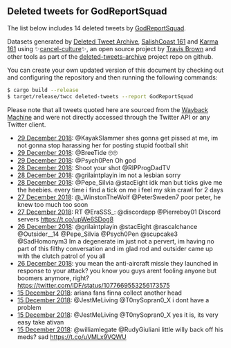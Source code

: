 ## Deleted tweets for GodReportSquad

The list below includes 14 deleted tweets by
[GodReportSquad](https://twitter.com/GodReportSquad).



Datasets generated by [Deleted Tweet Archive](https://twitter.com/deletedtweet161), 
[SalishCoast 161](https://twitter.com/SalishCoastA) and [Karma 161](https://twitter.com/KarmaOneSixOne) 
using ✨[cancel-culture](https://github.com/travisbrown/cancel-culture)✨, an open source project by 
[Travis Brown](https://twitter.com/travisbrown) and other tools as part of the 
[deleted-tweets-archive](https://github.com/salcoast/deleted-tweets-archive/) project repo on github.

You can create your own updated version of this document by checking out and configuring the
repository and then running the following commands:

```bash
$ cargo build --release
$ target/release/twcc deleted-tweets --report GodReportSquad
```

Please note that all tweets quoted here are sourced from the
[Wayback Machine](https://web.archive.org) and were not directly accessed through the Twitter API or
any Twitter client.

* [29 December 2018](https://web.archive.org/web/20181229215529/https://twitter.com/GodReportSquad/status/1079133832513761286): @KayakSIammer shes gonna get pissed at me, im not gonna stop harassing her for posting stupid football shit
* [29 December 2018](https://web.archive.org/web/20181229214006/https://twitter.com/GodReportSquad/status/1079129961171165186): @BreeTide 🙄🙄
* [29 December 2018](https://web.archive.org/web/20181229192225/https://twitter.com/GodReportSquad/status/1079095312025833472): @Psych0Pen Oh god
* [28 December 2018](https://web.archive.org/web/20181228144605/https://twitter.com/GodReportSquad/status/1078663382570622976): Shoot your shot @RIPProgDadTV
* [28 December 2018](https://web.archive.org/web/20181228024958/https://twitter.com/GodReportSquad/status/1078483165906382848): @grilaintplayin im not a lesbian sorry
* [28 December 2018](https://web.archive.org/web/20181228004643/https://twitter.com/GodReportSquad/status/1078452149036695552): @Pepe_SiIvia @stacEight idk man but ticks give me the heebies. every time i find a tick on me i feel my skin crawl for 2 days
* [27 December 2018](https://web.archive.org/web/20181227012707/https://twitter.com/GodReportSquad/status/1078099928180838400): @_WinstonTheWolf @PeterSweden7 poor peter, he knew too much too soon
* [27 December 2018](https://web.archive.org/web/20181227011923/https://twitter.com/GodReportSquad/status/1078097982011125762): RT @EraSSS_: @discordapp @Pierreboy01 Discord servers https://t.co/upWe6SDog8
* [26 December 2018](https://web.archive.org/web/20181226022851/https://twitter.com/GodReportSquad/status/1077753076000456706): @grilaintplayin @stacEight @rascalchance @Outsider__14 @Pepe_SiIvia @Psych0Pen @scupcake3 @SadHomonym3 Im a degenerate im just not a pervert, im having no part of this filthy conversation and im glad rod and outsider came up with the clutch patrol of you all
* [26 December 2018](https://web.archive.org/web/20181226034719/https://twitter.com/GodReportSquad/status/1077721203752738816): you mean the anti-aircraft missle they launched in response to your attack?  you know you guys arent fooling anyone but boomers anymore, right? https://twitter.com/IDF/status/1077669553256173575
* [15 December 2018](https://web.archive.org/web/20181215195753/https://twitter.com/GodReportSquad/status/1074030807382134784): ariana fans finna collect another head
* [15 December 2018](https://web.archive.org/web/20181215190747/https://twitter.com/GodReportSquad/status/1074018199283384321): @JestMeLiving @T0nySopran0_X i dont have a problem
* [15 December 2018](https://web.archive.org/web/20181215190021/https://twitter.com/GodReportSquad/status/1074016328627970053): @JestMeLiving @T0nySopran0_X yes it is, its very easy take ativan
* [15 December 2018](https://web.archive.org/web/20181215165802/https://twitter.com/GodReportSquad/status/1073985546651877379): @williamlegate @RudyGiuliani little willy back off his meds? sad https://t.co/uVMLx9VQWU
